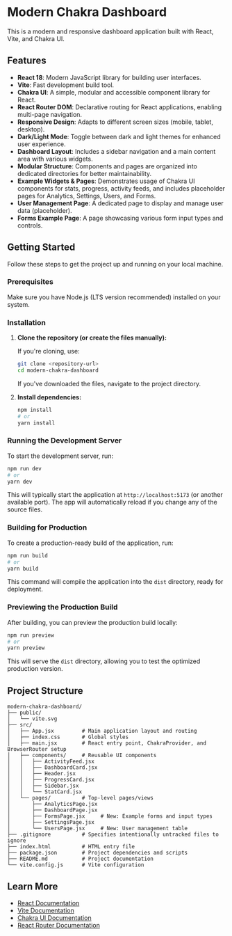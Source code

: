 # Modern Chakra Dashboard

This is a modern and responsive dashboard application built with React, Vite, and Chakra UI.

## Features

*   **React 18**: Modern JavaScript library for building user interfaces.
*   **Vite**: Fast development build tool.
*   **Chakra UI**: A simple, modular and accessible component library for React.
*   **React Router DOM**: Declarative routing for React applications, enabling multi-page navigation.
*   **Responsive Design**: Adapts to different screen sizes (mobile, tablet, desktop).
*   **Dark/Light Mode**: Toggle between dark and light themes for enhanced user experience.
*   **Dashboard Layout**: Includes a sidebar navigation and a main content area with various widgets.
*   **Modular Structure**: Components and pages are organized into dedicated directories for better maintainability.
*   **Example Widgets & Pages**: Demonstrates usage of Chakra UI components for stats, progress, activity feeds, and includes placeholder pages for Analytics, Settings, Users, and Forms.
*   **User Management Page**: A dedicated page to display and manage user data (placeholder).
*   **Forms Example Page**: A page showcasing various form input types and controls.

## Getting Started

Follow these steps to get the project up and running on your local machine.

### Prerequisites

Make sure you have Node.js (LTS version recommended) installed on your system.

### Installation

1.  **Clone the repository (or create the files manually):**

    If you're cloning, use:
    ```bash
    git clone <repository-url>
    cd modern-chakra-dashboard
    ```

    If you've downloaded the files, navigate to the project directory.

2.  **Install dependencies:**

    ```bash
    npm install
    # or
    yarn install
    ```

### Running the Development Server

To start the development server, run:

```bash
npm run dev
# or
yarn dev
```

This will typically start the application at `http://localhost:5173` (or another available port). The app will automatically reload if you change any of the source files.

### Building for Production

To create a production-ready build of the application, run:

```bash
npm run build
# or
yarn build
```

This command will compile the application into the `dist` directory, ready for deployment.

### Previewing the Production Build

After building, you can preview the production build locally:

```bash
npm run preview
# or
yarn preview
```

This will serve the `dist` directory, allowing you to test the optimized production version.

## Project Structure

```
modern-chakra-dashboard/
├── public/
│   └── vite.svg
├── src/
│   ├── App.jsx         # Main application layout and routing
│   ├── index.css       # Global styles
│   ├── main.jsx        # React entry point, ChakraProvider, and BrowserRouter setup
│   ├── components/     # Reusable UI components
│   │   ├── ActivityFeed.jsx
│   │   ├── DashboardCard.jsx
│   │   ├── Header.jsx
│   │   ├── ProgressCard.jsx
│   │   ├── Sidebar.jsx
│   │   └── StatCard.jsx
│   └── pages/          # Top-level pages/views
│       ├── AnalyticsPage.jsx
│       ├── DashboardPage.jsx
│       ├── FormsPage.jsx     # New: Example forms and input types
│       ├── SettingsPage.jsx
│       └── UsersPage.jsx     # New: User management table
├── .gitignore          # Specifies intentionally untracked files to ignore
├── index.html          # HTML entry file
├── package.json        # Project dependencies and scripts
├── README.md           # Project documentation
└── vite.config.js      # Vite configuration
```

## Learn More

*   [React Documentation](https://react.dev/)
*   [Vite Documentation](https://vitejs.dev/)
*   [Chakra UI Documentation](https://chakra-ui.com/)
*   [React Router Documentation](https://reactrouter.com/en/main)
